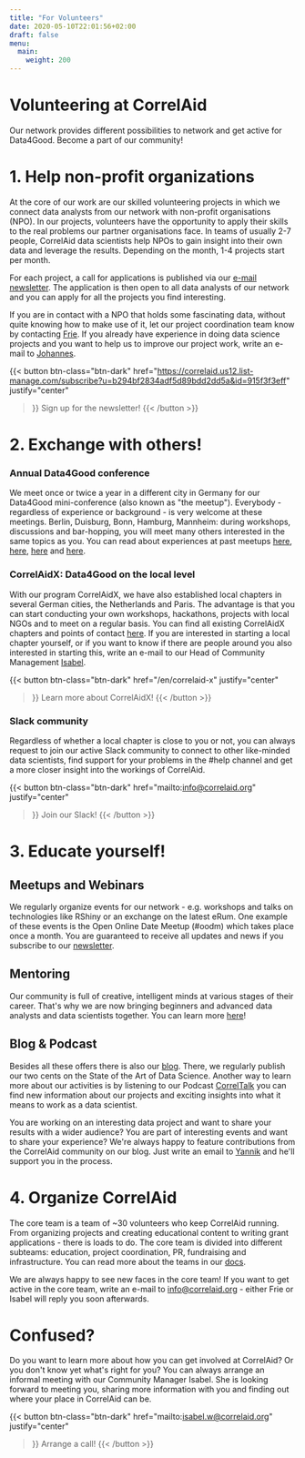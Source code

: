 ```yaml
---
title: "For Volunteers"
date: 2020-05-10T22:01:56+02:00
draft: false
menu:
  main:
    weight: 200
---
```


# Volunteering at CorrelAid

Our network provides different possibilities to network and get active for Data4Good. Become a part of our community!

# 1. Help non-profit organizations

At the core of our work are our skilled volunteering projects in which we connect data analysts from our network with non-profit organisations (NPO). In our projects, volunteers have the opportunity to apply their skills to the real problems our partner organisations face. In teams of usually 2-7 people, CorrelAid data scientists help NPOs to gain insight into their own data and leverage the results. Depending on the month, 1-4 projects start per month. 

For each project, a call for applications is published via our [e-mail newsletter](https://correlaid.us12.list-manage.com/subscribe?u=b294bf2834adf5d89bdd2dd5a&id=915f3f3eff). The application is then open to all data analysts of our network and you can apply for all the projects you find interesting. 

If you are in contact with a NPO that holds some fascinating data, without quite knowing how to make use of it, let our project coordination team know by contacting [Frie](mailto:projekte@correlaid.org). 
If you already have experience in doing data science projects and you want to help us to improve our project work, write an e-mail to [Johannes](mailto:johannes.m@correlaid.org).

{{< button 
    btn-class="btn-dark"
    href="https://correlaid.us12.list-manage.com/subscribe?u=b294bf2834adf5d89bdd2dd5a&id=915f3f3eff"
    justify="center"
>}}
Sign up for the newsletter!
{{< /button >}}

# 2. Exchange with others!

### Annual Data4Good conference
We meet once or twice a year in a different city in Germany for our Data4Good mini-conference (also known as "the meetup"). Everybody - regardless of experience or background - is very welcome at these meetings. Berlin, Duisburg, Bonn, Hamburg, Mannheim: during workshops, discussions and bar-hopping, you will meet many others interested in the same topics as you. You can read about experiences at past meetups [here](/en/blog/meetup-berlin/), [here](/en/blog/meetup-hh/), [here](/en/blog/meetup-bonn/) and [here](/en/blog/meetup-mannheim/). 

### CorrelAidX: Data4Good on the local level
With our program CorrelAidX, we have also established local chapters in several German cities, the Netherlands and Paris. The advantage is that you can start conducting your own workshops, hackathons, projects with local NGOs and to meet on a regular basis. You can find all existing CorrelAidX chapters and points of contact [here](/en/correlaid-x).
If you are interested in starting a local chapter yourself, or if you want to know if there are people around you also interested in starting this, write an e-mail to our Head of Community Management [Isabel](mailto:isabel.w@correlaid.org). 

{{< button 
    btn-class="btn-dark"
    href="/en/correlaid-x"
    justify="center"
>}}
Learn more about CorrelAidX!
{{< /button >}}

### Slack community
Regardless of whether a local chapter is close to you or not, you can always request to join our active Slack community to connect to other like-minded data scientists, find support for your problems in the #help channel and get a more closer insight into the workings of CorrelAid.

{{< button 
    btn-class="btn-dark"
    href="mailto:info@correlaid.org"
    justify="center"
>}}
Join our Slack!
{{< /button >}}

# 3. Educate yourself!
## Meetups and Webinars
We regularly organize events for our network - e.g. workshops and talks on technologies like RShiny or an exchange on the latest eRum. One example of these events is the Open Online Date Meetup (#oodm) which takes place once a month. You are guaranteed to receive all updates and news if you subscribe to our [newsletter](https://correlaid.us12.list-manage.com/subscribe?u=b294bf2834adf5d89bdd2dd5a&id=915f3f3eff).

## Mentoring
Our community is full of creative, intelligent minds at various stages of their career. That's why we are now bringing beginners and advanced data analysts and data scientists together. You can learn more [here](mentoring.correlaid.org)!

## Blog & Podcast
Besides all these offers there is also our [blog](https://correlaid.org/de/blog/). There, we regularly publish our two cents on the State of the Art of Data Science. Another way to learn more about our activities is by listening to our Podcast [CorrelTalk](https://soundcloud.com/correlaid_podcast) you can find new information about our projects and exciting insights into what it means to work as a data scientist.

You are working on an interesting data project and want to share your results with a wider audience? You are part of interesting events and want to share your experience? We're always happy to feature contributions from the CorrelAid community on our blog. Just write an email to [Yannik](mailto:blog@correlaid.org) and he'll support you in the process.

# 4. Organize CorrelAid 

The core team is a team of ~30 volunteers who keep CorrelAid running. From organizing projects and creating educational content to writing grant applications - there is loads to do. The core team is divided into different subteams: education, project coordination, PR, fundraising and infrastructure. You can read more about the teams in our [docs](https://docs.correlaid.org/get-started#get-involved-in-the-core-team).

We are always happy to see new faces in the core team! If you want to get active in the core team, write an e-mail to [info@correlaid.org](mailto:info@correlaid.org) - either Frie or Isabel will reply you soon afterwards. 

# Confused?
Do you want to learn more about how you can get involved at CorrelAid? Or you don't know yet what's right for you? You can always arrange an informal meeting with our Community Manager Isabel. She is looking forward to meeting you, sharing more information with you and finding out where your place in CorrelAid can be.

{{< button 
    btn-class="btn-dark"
    href="mailto:isabel.w@correlaid.org"
    justify="center"
>}}
Arrange a call!
{{< /button >}}

